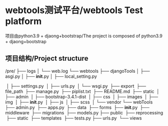 # webtools测试平台/webtools Test platform

项目由python3.9 + djaong+bootstrap/The project is composed of python3.9 + djaong+bootstrap



## 项目结构/Project structure

/pre/
├── logs
│   └── web.log
└── webtools
    ├── djangoTools
    │   ├── asgi.py
    │   ├── __init__.py
    │   ├── local_setting.py

​    │   ├── settings.py
​    │   ├── urls.py
​    │   └── wsgi.py
​    ├── export
​    ├── file_path
​    ├── manage.py
​    ├── piplist.txt
​    ├── README.md
​    ├── static
​    │   ├── admin
​    │   ├── bootstrap-3.4.1-dist
​    │   ├── css
​    │   ├── images
​    │   ├── img
​    │   ├── __init__.py
​    │   ├── js
​    │   ├── scss
​    │   └── vendor
​    └── webTools
​        ├── admin.py
​        ├── apps.py
​        ├── data
​        ├── forms
​        ├── __init__.py
​        ├── middleware
​        ├── migrations
​        ├── models.py
​        ├── public
​        ├── reprocessing
​        ├── static
​        ├── templates
​        ├── tests.py
​        ├── urls.py
​        └── views

